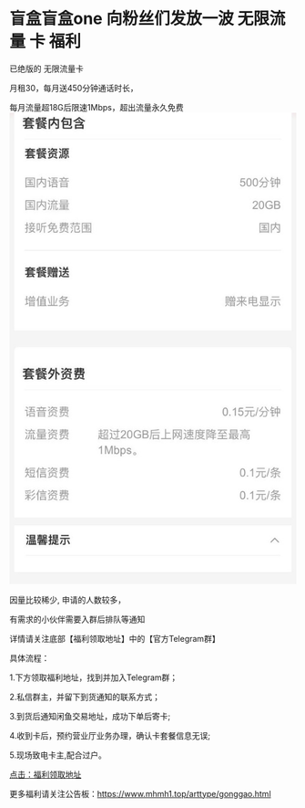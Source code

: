 # 盲盒盲盒one 向粉丝们发放一波 无限流量 卡 福利

已绝版的 无限流量卡

月租30，每月送450分钟通话时长，

每月流量超18G后限速1Mbps，超出流量永久免费
![image](https://github.com/mhmhone/wuxianliuliang_sim_card/blob/main/IMG/tc.jpg)



因量比较稀少, 申请的人数较多，

有需求的小伙伴需要入群后排队等通知

详情请关注底部【福利领取地址】中的【官方Telegram群】



具体流程：

1.下方领取福利地址，找到并加入Telegram群；

2.私信群主，并留下到货通知的联系方式；

3.到货后通知闲鱼交易地址，成功下单后寄卡;

4.收到卡后，预约营业厅业务办理，确认卡套餐信息无误;

5.现场致电卡主,配合过户。



[点击：福利领取地址](https://www.mhmh1.top/art/50306.html)

更多福利请关注公告板：https://www.mhmh1.top/arttype/gonggao.html
